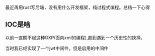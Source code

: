最近再用rust写后端，没有用什么开发框架，纯过程式编程。总结一下心得
## IOC是啥
以前一直瞧不起这种OXP(面向xml的编程),直到遇到一个历史性的抉择。

当时我已经实现了一个jwt中间件，但是启用的中间件